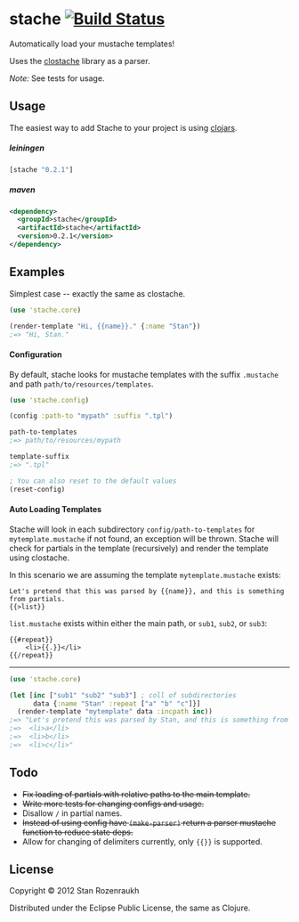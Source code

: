 # stache [![Build Status](https://secure.travis-ci.org/stanistan/stache.png)](http://travis-ci.org/stanistan/stache)


Automatically load your mustache templates!

Uses the [clostache](https://github.com/fhd/clostache) library as a parser.

*Note:* See tests for usage.

## Usage

The easiest way to add Stache to your project is using [clojars](https://clojars.org/stache).

##### leiningen

```clj
[stache "0.2.1"]
```

##### maven

```xml
<dependency>
  <groupId>stache</groupId>
  <artifactId>stache</artifactId>
  <version>0.2.1</version>
</dependency>
```

## Examples

Simplest case -- exactly the same as clostache.

```clj
(use 'stache.core)

(render-template "Hi, {{name}}." {:name "Stan"})
;=> "Hi, Stan."
```

#### Configuration

By default, stache looks for mustache templates with the suffix `.mustache` and
path `path/to/resources/templates`.

```clj
(use 'stache.config)

(config :path-to "mypath" :suffix ".tpl")

path-to-templates
;=> path/to/resources/mypath

template-suffix
;=> ".tpl"

; You can also reset to the default values
(reset-config)
```

#### Auto Loading Templates

Stache will look in each subdirectory `config/path-to-templates` for `mytemplate.mustache`
if not found, an exception will be thrown.
Stache will check for partials in the template (recursively) and render
the template using clostache.

In this scenario we are assuming the template `mytemplate.mustache` exists:

```
Let's pretend that this was parsed by {{name}}, and this is something from partials.
{{>list}}
```

`list.mustache` exists within either the main path, or `sub1`, `sub2`, or `sub3`:

```
{{#repeat}}
    <li>{{.}}</li>
{{/repeat}}
```

---

```clj
(use 'stache.core)

(let [inc ["sub1" "sub2" "sub3"] ; coll of subdirectories
      data {:name "Stan" :repeat ["a" "b" "c"]}]
  (render-template "mytemplate" data :incpath inc))
;=> "Let's pretend this was parsed by Stan, and this is something from partials.
;=>  <li>a</li>
;=>  <li>b</li>
;=>  <li>c</li>"
```

## Todo

- ~~Fix loading of partials with relative paths to the main template.~~
- ~~Write more tests for changing configs and usage.~~
- Disallow `/` in partial names.
- ~~Instead of using config have `(make-parser)` return a parser mustache function to reduce state deps.~~
- Allow for changing of delimiters currently, only `{{}}` is supported.

## License

Copyright © 2012 Stan Rozenraukh

Distributed under the Eclipse Public License, the same as Clojure.
